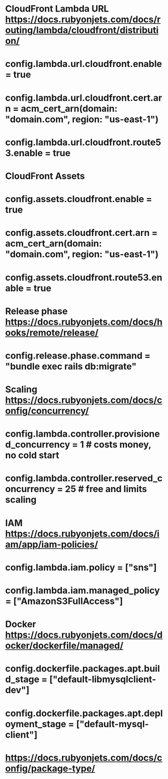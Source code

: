   # CloudFront Lambda URL https://docs.rubyonjets.com/docs/routing/lambda/cloudfront/distribution/
  # config.lambda.url.cloudfront.enable = true
  # config.lambda.url.cloudfront.cert.arn = acm_cert_arn(domain: "domain.com", region: "us-east-1")
  # config.lambda.url.cloudfront.route53.enable = true

  # CloudFront Assets
  # config.assets.cloudfront.enable = true
  # config.assets.cloudfront.cert.arn = acm_cert_arn(domain: "domain.com", region: "us-east-1")
  # config.assets.cloudfront.route53.enable = true

  # Release phase https://docs.rubyonjets.com/docs/hooks/remote/release/
  # config.release.phase.command = "bundle exec rails db:migrate"

  # Scaling https://docs.rubyonjets.com/docs/config/concurrency/
  # config.lambda.controller.provisioned_concurrency = 1  # costs money, no cold start
  # config.lambda.controller.reserved_concurrency = 25    # free and limits scaling

  # IAM https://docs.rubyonjets.com/docs/iam/app/iam-policies/
  # config.lambda.iam.policy = ["sns"]
  # config.lambda.iam.managed_policy = ["AmazonS3FullAccess"]

  # Docker https://docs.rubyonjets.com/docs/docker/dockerfile/managed/
  # config.dockerfile.packages.apt.build_stage = ["default-libmysqlclient-dev"]
  # config.dockerfile.packages.apt.deployment_stage = ["default-mysql-client"]

  # https://docs.rubyonjets.com/docs/config/package-type/